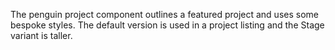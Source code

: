 The penguin project component outlines a featured project and uses some bespoke styles. The default version is used in a project listing and the Stage variant is taller.